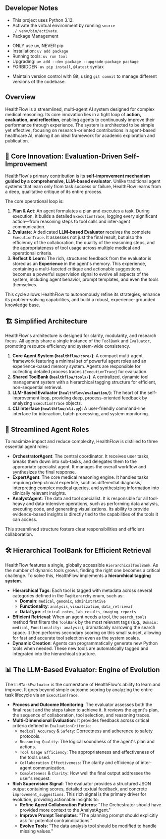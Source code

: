 ## Developer Notes
*   This project uses Python 3.12.
*   Activate the virtual environment by running `source ./.venv/bin/activate`.
*   Package Management
   - ONLY use uv, NEVER pip
   - Installation: `uv add package`
   - Running tools: `uv run tool`
   - Upgrading: `uv add --dev package --upgrade-package package`
   - FORBIDDEN: `uv pip install`, `@latest` syntax
*   Maintain version control with Git, using `git commit` to manage different versions of the codebase.

## Overview

HealthFlow is a streamlined, multi-agent AI system designed for complex medical reasoning. Its core innovation lies in a tight loop of **action, evaluation, and reflection**, enabling agents to continuously improve their performance through experience. The system is architected to be simple yet effective, focusing on research-oriented contributions in agent-based healthcare AI, making it an ideal framework for academic exploration and publication.

## 🌟 Core Innovation: Evaluation-Driven Self-Improvement

HealthFlow's primary contribution is its **self-improvement mechanism guided by a comprehensive, LLM-based evaluator**. Unlike traditional agent systems that learn only from task success or failure, HealthFlow learns from a deep, qualitative critique of its entire process.

The core operational loop is:

1.  **Plan & Act**: An agent formulates a plan and executes a task. During execution, it builds a detailed `ExecutionTrace`, logging every significant action—from reasoning steps to tool calls and inter-agent communication.
2.  **Evaluate**: A dedicated **LLM-based Evaluator** receives the complete `ExecutionTrace`. It assesses not just the final result, but also the efficiency of the collaboration, the quality of the reasoning steps, and the appropriateness of tool usage across multiple medical and operational criteria.
3.  **Reflect & Learn**: The rich, structured feedback from the evaluator is stored as an **Experience** in the agent's memory. This experience, containing a multi-faceted critique and actionable suggestions, becomes a powerful supervision signal to evolve all aspects of the system, including agent behavior, prompt templates, and even the tools themselves.

This cycle allows HealthFlow to autonomously refine its strategies, enhance its problem-solving capabilities, and build a robust, experience-grounded knowledge base.

## 🏗️ Simplified Architecture

HealthFlow's architecture is designed for clarity, modularity, and research focus. All agents share a single instance of the `ToolBank` and `Evaluator`, promoting resource efficiency and system-wide consistency.

1.  **Core Agent System (`healthflow/core/`)**: A compact multi-agent framework featuring a minimal set of powerful agent roles and an experience-based memory system. Agents are responsible for collecting detailed process traces (`ExecutionTrace`) for evaluation.
2.  **Shared ToolBank (`healthflow/tools/`)**: A centralized, dynamic tool management system with a hierarchical tagging structure for efficient, non-sequential retrieval.
3.  **LLM-Based Evaluator (`healthflow/evaluation/`)**: The heart of the self-improvement loop, providing deep, process-oriented feedback by analyzing `ExecutionTrace` objects.
4.  **CLI Interface (`healthflow/cli.py`)**: A user-friendly command-line interface for interaction, batch processing, and system monitoring.

## 🤖 Streamlined Agent Roles

To maximize impact and reduce complexity, HealthFlow is distilled to three essential agent roles:

*   **OrchestratorAgent**: The central coordinator. It receives user tasks, breaks them down into sub-tasks, and delegates them to the appropriate specialist agent. It manages the overall workflow and synthesizes the final response.
*   **ExpertAgent**: The core medical reasoning engine. It handles tasks requiring deep clinical expertise, such as differential diagnosis, interpreting complex medical queries, and synthesizing information into clinically relevant insights.
*   **AnalystAgent**: The data and tool specialist. It is responsible for all tool-heavy and data-intensive operations, such as performing data analysis, executing code, and generating visualizations. Its ability to provide evidence-based insights is directly tied to the capabilities of the tools it can access.

This streamlined structure fosters clear responsibilities and efficient collaboration.

## 🛠️ Hierarchical ToolBank for Efficient Retrieval

HealthFlow features a single, globally accessible `HierarchicalToolBank`. As the number of dynamic tools grows, finding the right one becomes a critical challenge. To solve this, HealthFlow implements a **hierarchical tagging system**.

*   **Hierarchical Tags**: Each tool is tagged with metadata across several categories defined in the `TagHierarchy` enum, such as:
    *   **Domain**: `medical`, `genomic`, `administrative`
    *   **Functionality**: `analysis`, `visualization`, `data_retrieval`
    *   **DataType**: `clinical_notes`, `lab_results`, `imaging_reports`
*   **Efficient Retrieval**: When an agent needs a tool, the `search_tools` method first filters the `ToolBank` by the most relevant tags (e.g., `Domain: medical`, `Functionality: analysis`), dramatically narrowing the search space. It then performs secondary scoring on this small subset, allowing for fast and accurate tool selection even as the system scales.
*   **Dynamic Creation**: Agents can programmatically generate new Python tools when needed. These new tools are automatically tagged and integrated into the hierarchical structure.

## 📊 The LLM-Based Evaluator: Engine of Evolution

The `LLMTaskEvaluator` is the cornerstone of HealthFlow's ability to learn and improve. It goes beyond simple outcome scoring by analyzing the entire task lifecycle via an `ExecutionTrace`.

*   **Process and Outcome Monitoring**: The evaluator assesses both the final result and the steps taken to achieve it. It reviews the agent's plan, the sequence of collaboration, tool selection, and reasoning traces.
*   **Multi-Dimensional Evaluation**: It provides feedback across critical criteria defined in `EvaluationCriteria`:
    *   `Medical Accuracy` & `Safety`: Correctness and adherence to safety protocols.
    *   `Reasoning Quality`: The logical soundness of the agent's plan and actions.
    *   `Tool Usage Efficiency`: The appropriateness and effectiveness of the tools used.
    *   `Collaboration Effectiveness`: The clarity and efficiency of inter-agent communication.
    *   `Completeness` & `Clarity`: How well the final output addresses the user's request.
*   **Rich Supervision Signal**: The evaluator provides a structured JSON output containing scores, detailed textual feedback, and concrete `improvement_suggestions`. This rich signal is the primary driver for evolution, providing actionable insights to:
    *   **Refine Agent Collaboration Patterns**: "The Orchestrator should have provided more context to the AnalystAgent."
    *   **Improve Prompt Templates**: "The planning prompt should explicitly ask for potential contraindications."
    *   **Evolve Tools**: "The data analysis tool should be modified to handle missing values."
